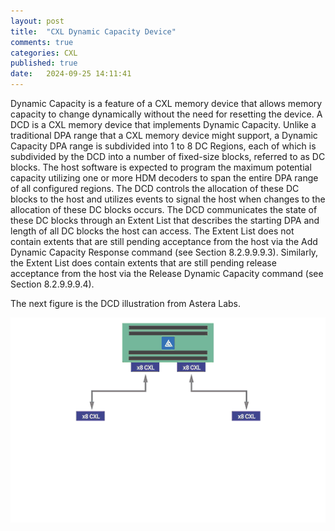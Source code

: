 ```yaml
---
layout: post
title:  "CXL Dynamic Capacity Device"
comments: true
categories: CXL
published: true
date:   2024-09-25 14:11:41
---
```


Dynamic Capacity is a feature of a CXL memory device that allows memory capacity to change dynamically without the need for resetting the device. 
A DCD is a CXL memory device that implements Dynamic Capacity. Unlike a traditional DPA range that a CXL memory device might support, a Dynamic 
Capacity DPA range is subdivided into 1 to 8 DC Regions, each of which is subdivided by the DCD into a number of fixed-size blocks, referred to 
as DC blocks. The host software is expected to program the maximum potential capacity utilizing one or more HDM decoders to span the entire DPA
range of all configured regions. The DCD controls the allocation of these DC blocks to the host and utilizes events to signal the host when 
changes to the allocation of these DC blocks occurs. The DCD communicates the state of these DC blocks through an Extent List that describes the 
starting DPA and length of all DC blocks the host can access. The Extent List does not contain extents that are still pending acceptance from the 
host via the Add Dynamic Capacity Response command (see Section 8.2.9.9.9.3). Similarly, the Extent List does contain extents that are still 
pending release acceptance from the host via the Release Dynamic Capacity command (see Section 8.2.9.9.9.4).

The next figure is the DCD illustration from Astera Labs.

![DCD illustration from Astera Labs](https://github.com/lbbxsxlz/lbbxsxlz.github.io/raw/master/images/CXL/dcd.gif)

[](https://memverge.com/unleashing-the-future-of-memory-management/)

[](https://lwn.net/Articles/986021/)